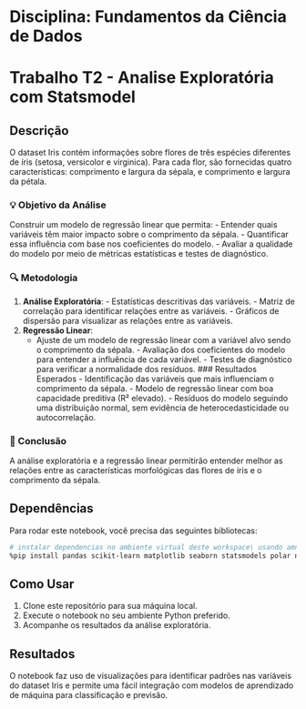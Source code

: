 # Disciplina: Fundamentos da Ciência de Dados 
# Trabalho T2 - Analise Exploratória com Statsmodel 

## Descrição

O dataset Iris contém informações sobre flores de três espécies diferentes de íris (setosa, versicolor e virginica). Para cada flor, são fornecidas quatro características: comprimento e largura da sépala, e comprimento e largura da pétala.

### 💡 Objetivo da Análise 
Construir um modelo de regressão linear que permita: - Entender quais variáveis têm maior impacto sobre o comprimento da sépala. - Quantificar essa influência com base nos coeficientes do modelo. - Avaliar a qualidade do modelo por meio de métricas estatísticas e testes de diagnóstico.  

### 🔍 Metodologia 

1. **Análise Exploratória**:    - Estatísticas descritivas das variáveis.    - Matriz de correlação para identificar relações entre as variáveis.    - Gráficos de dispersão para visualizar as relações entre as variáveis.  
2. **Regressão Linear**: 
   - Ajuste de um modelo de regressão linear com a variável alvo sendo o comprimento da sépala.    - Avaliação dos coeficientes do modelo para entender a influência de cada variável.    - Testes de diagnóstico para verificar a normalidade dos resíduos. ### Resultados Esperados - Identificação das variáveis que mais influenciam o comprimento da sépala. - Modelo de regressão linear com boa capacidade preditiva (R² elevado). - Resíduos do modelo seguindo uma distribuição normal, sem evidência de heterocedasticidade ou 
autocorrelação.  

### 📄 Conclusão 

A análise exploratória e a regressão linear permitirão entender melhor as relações entre as 
características morfológicas das flores de íris e o comprimento da sépala.  

## Dependências

Para rodar este notebook, você precisa das seguintes bibliotecas:

```bash
# instalar dependencias no ambiente virtual deste workspace\ usando amnbiente virtual do workspace em /.venv
%pip install pandas scikit-learn matplotlib seaborn statsmodels polar numpy
```

## Como Usar

1. Clone este repositório para sua máquina local.
2. Execute o notebook no seu ambiente Python preferido.
3. Acompanhe os resultados da análise exploratória.

## Resultados

O notebook faz uso de visualizações para identificar padrões nas variáveis do dataset Iris e permite uma fácil integração com modelos de aprendizado de máquina para classificação e previsão.
